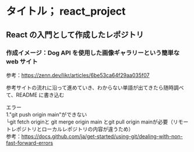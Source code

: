 # タイトル； react_project

## React の入門として作成したレポジトリ

### 作成イメージ：Dog API を使用した画像ギャラリーという簡単な web サイト
参考：https://zenn.dev/likr/articles/6be53ca64f29aa035f07

参考サイトの流れに沿って進めていき、わからない単語が出てきたら随時調べて、README に書き込む

エラー <br>
1."git push origin main"ができない <br>
└git fetch originと git merge origin main とgit pull origin mainが必要（リモートレポジトリとローカルレポジトリの内容が違うため） <br>
参考：https://docs.github.com/ja/get-started/using-git/dealing-with-non-fast-forward-errors <br>

